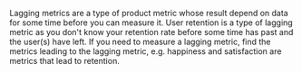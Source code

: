 Lagging metrics are a type of product metric whose result depend on data for some time before you can measure it. User retention is a type of lagging metric as you don't know your retention rate before some time has past and the user(s) have left. If you need to measure a lagging metric, find the metrics leading to the lagging metric, e.g. happiness and satisfaction are metrics that lead to retention.